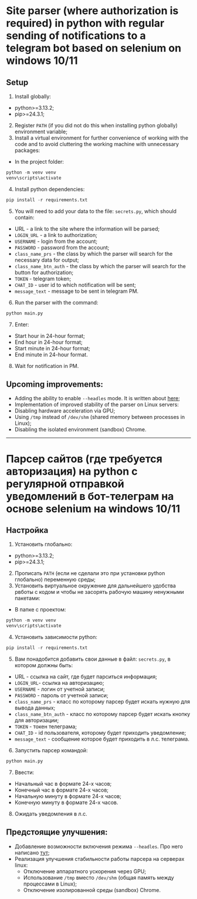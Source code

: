 # Site parser (where authorization is required) in python with regular sending of notifications to a telegram bot based on selenium on windows 10/11

## Setup
1. Install globally:

- python>=3.13.2;
- pip>=24.3.1;
2. Register `PATH` (if you did not do this when installing python globally) environment variable;
3. Install a virtual environment for further convenience of working with the code and to avoid cluttering the working machine with unnecessary packages:
- In the project folder:
```python
python -m venv venv
venv\scripts\activate
```
4. Install python dependencies:
```python
pip install -r requirements.txt
```
5. You will need to add your data to the file: `secrets.py`, which should contain:
- URL - a link to the site where the information will be parsed;
- `LOGIN_URL` - a link to authorization;
- `USERNAME` - login from the account;
- `PASSWORD` - password from the account;
- `class_name_prs` - the class by which the parser will search for the necessary data for output;
- `class_name_btn_auth` - the class by which the parser will search for the button for authorization;
- `TOKEN` - telegram token;
- `CHAT_ID` - user id to which notification will be sent;
- `message_text` - message to be sent in telegram PM.
6. Run the parser with the command:
```python
python main.py
```
7. Enter:
- Start hour in 24-hour format;
- End hour in 24-hour format;
- Start minute in 24-hour format;
- End minute in 24-hour format.
8. Wait for notification in PM.

## Upcoming improvements:
- Adding the ability to enable `--headles` mode. It is written about [here](https://www.selenium.dev/blog/2023/headless-is-going-away/);
- Implementation of improved stability of the parser on Linux servers:
- Disabling hardware acceleration via GPU;
- Using `/tmp` instead of `/dev/shm` (shared memory between processes in Linux);
- Disabling the isolated environment (sandbox) Chrome.
---

# Парсер сайтов (где требуется авторизация) на python с регулярной отправкой уведомлений в бот-телеграм на основе selenium на windows 10/11

## Настройка
1. Установить глобально: 
- python>=3.13.2;
- pip>=24.3.1;
2. Прописать `PATH` (если не сделали это при установки python глобально) переменную среды;
3. Установить виртуальное окружение для дальнейшего удобства рвботы с кодом и чтобы не засорять рабочую машину ненужными пакетами:
- В папке с проектом:
```python
python -m venv venv
venv\scripts\activate
```
4. Установить зависимости python:
```python
pip install -r requirements.txt
```
5. Вам понадобится добавить свои данные в файл: `secrets.py`, в котором должны быть:
- URL - ссылка на сайт, где будет парситься информация;
- `LOGIN_URL`- ссылка на авторизацию;
- `USERNAME` - логин от учетной записи;
- `PASSWORD` - пароль от учетной записи;
- `class_name_prs` - класс по которому парсер будет искать нужную для вывода данных;
- `class_name_btn_auth` - класс по которому парсер будет искать кнопку для авторизации;
- `TOKEN` - токен телеграма;
- `CHAT_ID` - id пользователя, которому будет приходить уведомление;
- `message_text` - сообщение которое будет приходить в л.с. телеграма.
6. Запустить парсер командой:
```python
python main.py
```
7. Ввести:
- Начальный час в формате 24-х часов;
- Конечный час в формате 24-х часов;
- Начальную минуту в формате 24-х часов;
- Конечную минуту в формате 24-х часов.
8. Ожидать уведомления в л.с.

## Предстоящие улучшения:
- Добавление возможности включения режима `--headles`. Про него написано [тут](https://www.selenium.dev/blog/2023/headless-is-going-away/);
- Реализация улучшения стабильности работы парсера на серверах linux:
    - Отключение аппаратного ускорения через GPU;
    - Использование `/tmp` вместо `/dev/shm` (общая память между процессами в Linux);
    - Отключение изолированной среды (sandbox) Chrome.